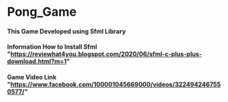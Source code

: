# Pong_Game
#### This Game Developed using Sfml Library

#### Information How to Install Sfml "https://reviewhat4you.blogspot.com/2020/06/sfml-c-plus-plus-download.html?m=1"

#### Game Video Link "https://www.facebook.com/100001045669000/videos/3224942467550577/"
